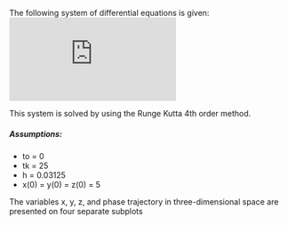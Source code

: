 The following system of differential equations is given:  
![equation](https://latex.codecogs.com/gif.latex?%5Cleft%5C%7B%5Cbegin%7Bmatrix%7D%20%5Cfrac%7Bdx%7D%7Bdt%7D%20%3D%20-10x%20&plus;%2010y%20%5C%5C%20%5C%5C%20%5Cfrac%7Bdy%7D%7Bdt%7D%20%3D%2028x%20-%20y%20-%20xz%20%5C%5C%20%5C%5C%20%5Cfrac%7Bdz%7D%7Bdt%7D%20%3D%20-%5Cfrac%7B8%7D%7B3%7Dx%20&plus;%20xy%20%5Cend%7Bmatrix%7D%5Cright.)

This system is solved by using the Runge Kutta 4th order method.

##### Assumptions:
- to = 0
- tk = 25
- h = 0.03125
- x(0) = y(0) = z(0) = 5

The variables x, y, z, and phase trajectory in three-dimensional space are presented on four separate subplots
